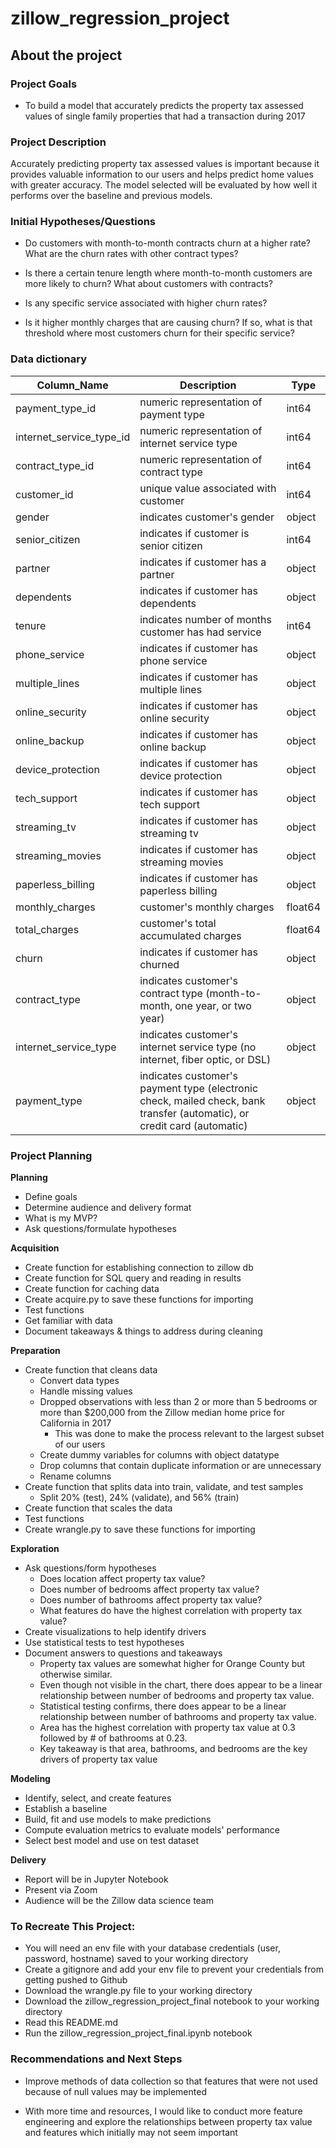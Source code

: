 # zillow_regression_project

## About the project

### Project Goals

* To build a model that accurately predicts the property tax assessed values of single family properties that had a transaction during 2017

### Project Description

Accurately predicting property tax assessed values is important because it provides valuable information to our users and helps predict home values with greater accuracy. The model selected will be evaluated by how well it performs over the baseline and previous models.

### Initial Hypotheses/Questions

* Do customers with month-to-month contracts churn at a higher rate? What are the churn rates with other contract types?

* Is there a certain tenure length where month-to-month customers are more likely to churn? What about customers with contracts?

* Is any specific service associated with higher churn rates?

* Is it higher monthly charges that are causing churn? If so, what is that threshold where most customers churn for their specific service?

### Data dictionary

|   Column_Name   | Description | Type      |
|   -----------   | ----------- | ---------- |
| payment_type_id | numeric representation of payment type | int64 |
| internet_service_type_id   | numeric representation of internet service type | int64  |
| contract_type_id      | numeric representation of contract type  | int64 |
| customer_id      | unique value associated with customer | int64 |
| gender   | indicates customer's gender        | object    | 
| senior_citizen      | indicates if customer is senior citizen      | int64 |
| partner   | indicates if customer has a partner       |  object |
| dependents      | indicates if customer has dependents  | object
| tenure   | indicates number of months customer has had service        | int64        | 
| phone_service   | indicates if customer has phone service | object | 
| multiple_lines      | indicates if customer has multiple lines | object
| online_security   | indicates if customer has online security | object | 
| online_backup      | indicates if customer has online backup | object |
| device_protection   | indicates if customer has device protection | object  |
| tech_support      | indicates if customer has tech support| object |
| streaming_tv   | indicates if customer has streaming tv | object  |
| streaming_movies   | indicates if customer has streaming movies | object   |
| paperless_billing      | indicates if customer has paperless billing | object |
| monthly_charges   | customer's monthly charges | float64 |
| total_charges      | customer's total accumulated charges       | float64 |
| churn   | indicates if customer has churned | object   |
| contract_type   | indicates customer's contract type (month-to-month, one year, or two year)| object        |
| internet_service_type      | indicates customer's internet service type (no internet, fiber optic, or DSL) | object
| payment_type   | indicates customer's payment type (electronic check, mailed check, bank transfer (automatic), or credit card (automatic) | object        |

### Project Planning

**Planning**

* Define goals
* Determine audience and delivery format
* What is my MVP?
* Ask questions/formulate hypotheses

**Acquisition**
* Create function for establishing connection to zillow db
* Create function for SQL query and reading in results
* Create function for caching data
* Create acquire.py to save these functions for importing
* Test functions
* Get familiar with data
* Document takeaways & things to address during cleaning 

**Preparation**
* Create function that cleans data
  * Convert data types
  * Handle missing values
  * Dropped observations with less than 2 or more than 5 bedrooms or more than $200,000 from the Zillow median home price for California in 2017
    * This was done to make the process relevant to the largest subset of our users
  * Create dummy variables for columns with object datatype
  * Drop columns that contain duplicate information or are unnecessary
  * Rename columns 
* Create function that splits data into train, validate, and test samples
  * Split 20% (test), 24% (validate), and 56% (train)
* Create function that scales the data
* Test functions
* Create wrangle.py to save these functions for importing

**Exploration**
* Ask questions/form hypotheses
  * Does location affect property tax value?
  * Does number of bedrooms affect property tax value?
  * Does number of bathrooms affect property tax value?
  * What features do have the highest correlation with property tax value?
* Create visualizations to help identify drivers
* Use statistical tests to test hypotheses
* Document answers to questions and takeaways
  * Property tax values are somewhat higher for Orange County but otherwise similar.
  * Even though not visible in the chart, there does appear to be a linear relationship between number of bedrooms and property tax value.
  * Statistical testing confirms, there does appear to be a linear relationship between number of bathrooms and property tax value.
  * Area has the highest correlation with property tax value at 0.3 followed by # of bathrooms at 0.23.
  * Key takeaway is that area, bathrooms, and bedrooms are the key drivers of property tax value

**Modeling**
* Identify, select, and create features
* Establish a baseline
* Build, fit and use models to make predictions
* Compute evaluation metrics to evaluate models' performance
* Select best model and use on test dataset

**Delivery**
* Report will be in Jupyter Notebook
* Present via Zoom
* Audience will be the Zillow data science team

### To Recreate This Project:
* You will need an env file with your database credentials (user, password, hostname) saved to your working directory
* Create a gitignore and add your env file to prevent your credentials from getting pushed to Github
* Download the wrangle.py file to your working directory
* Download the zillow_regression_project_final notebook to your working directory
* Read this README.md
* Run the zillow_regression_project_final.ipynb notebook

### Recommendations and Next Steps
* Improve methods of data collection so that features that were not used because of null values may be implemented

* With more time and resources, I would like to conduct more feature engineering and explore the relationships between property tax value and features which initially may not seem important
